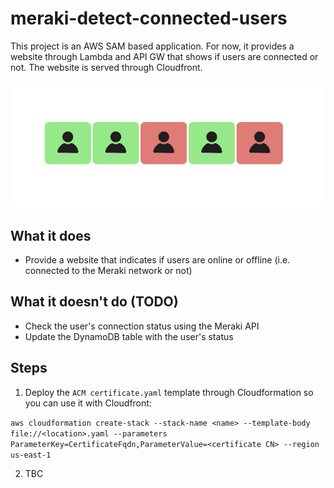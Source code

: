
# meraki-detect-connected-users
This project is an AWS SAM based application. For now, it provides a website through Lambda and API GW that shows if users are connected or not. The website is served through Cloudfront.

![](https://github.com/FreeBeerComeHere/meraki-detect-connected-users/blob/main/sample.png?raw=true)

## What it does
- Provide a website that indicates if users are online or offline (i.e. connected to the Meraki network or not)

## What it doesn't do (TODO)
- Check the user's connection status using the Meraki API
- Update the DynamoDB table with the user's status

## Steps
1. Deploy the `ACM certificate.yaml` template through Cloudformation so you can use it with Cloudfront:

```aws cloudformation create-stack --stack-name <name> --template-body file://<location>.yaml --parameters ParameterKey=CertificateFqdn,ParameterValue=<certificate CN> --region us-east-1```

2. TBC